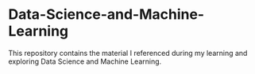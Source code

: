 # Data-Science-and-Machine-Learning


This repository contains the material I referenced during my learning and exploring Data Science and Machine Learning.
